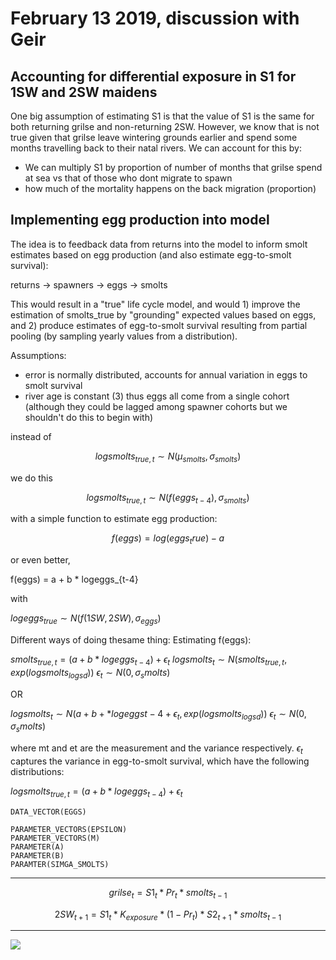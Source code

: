February 13 2019, discussion with Geir
========

## Accounting for differential exposure in S1 for 1SW and 2SW maidens

One big assumption of estimating S1 is that the value of S1 is the same for both returning grilse and non-returning 2SW. However, we know that is not true given that 
grilse leave wintering grounds earlier and spend some months travelling back to their natal rivers. We can account for this by:

- We can multiply S1 by proportion of number of months that grilse spend at sea vs that of those who dont migrate to spawn
- how much of the mortality happens on the back migration (proportion)

## Implementing egg production into model

The idea is to feedback data from returns into the model to inform smolt estimates based on egg production (and also estimate egg-to-smolt survival):

returns -> spawners -> eggs -> smolts

This would result in a "true" life cycle model, and would 1) improve the estimation of smolts_true by "grounding" expected values based on eggs, and 2) produce estimates of egg-to-smolt survival resulting from partial pooling (by sampling yearly values from a distribution).

Assumptions:

- error is normally distributed, accounts for annual variation in eggs to smolt survival
- river age is constant (3) thus eggs all come from a single cohort (although they could be lagged among spawner cohorts but we shouldn't do this to begin with)

instead of 

$$logsmolts_{true,t} \sim N(\mu_{smolts}, \sigma_{smolts})$$

we do this 

$$logsmolts_{true,t} \sim N(f(eggs_{t-4}), \sigma_{smolts})$$

with a simple function to estimate egg production:

$$f(eggs) = log(eggs_true) - a$$

or even better, 

f(eggs) = a + b * logeggs_{t-4}

with

$logeggs_{true} \sim N(f(1SW,2SW), \sigma_{eggs})$

Different ways of doing thesame thing: Estimating f(eggs):

$smolts_{true,t}= (a + b * logeggs_{t-4}) + \epsilon_t$ <!-- bracket is f(eggs) -->
$logsmolts_t \sim N(smolts_{true,t}, exp(logsmolts_{logsd}))$
$\epsilon_t \sim N(0, \sigma_smolts)$ <!-- epsilon is the variance around expected egg-to-smolt survival !!!-->

OR

$logsmolts_t \sim N(a+b+*logeggs{t-4} + \epsilon_t, exp(logsmolts_{logsd}))$
$\epsilon_t \sim N(0, \sigma_smolts)$

where mt and et are the measurement and the variance respectively. $\epsilon_t$ captures the variance in egg-to-smolt survival, which have the following distributions:

$logsmolts_{true,t} = (a + b * logeggs_{t-4}) + \epsilon_t$

```
DATA_VECTOR(EGGS)

PARAMETER_VECTORS(EPSILON)
PARAMETER_VECTORS(M)
PARAMETER(A)
PARAMETER(B)
PARAMTER(SIMGA_SMOLTS)
```

-------

$$grilse_t = S1_t * Pr_t* smolts_{t-1}$$

$$2SW_{t+1} = S1_t * K_{exposure} * (1 - Pr_t) * S2_{t+1} * smolts_{t-1}$$

------

![](geir-model-notes.jpg)
 
